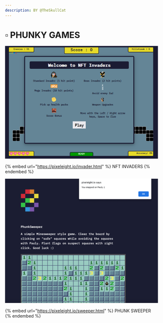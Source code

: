 ```yaml
---
description: BY @TheSkullCat
---
```


# ▫ PHUNKY GAMES

![TWEET](../../.gitbook/assets/image.png)

{% embed url="https://pixeleight.io/invader.html" %}
NFT INVADERS
{% endembed %}

![](<../../.gitbook/assets/Screen Shot 2022-08-03 at 15.06.59.png>)

{% embed url="https://pixeleight.io/sweeper.html" %}
PHUNK SWEEPER
{% endembed %}
